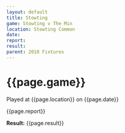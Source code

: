 ```yaml
---
layout: default
title: Stowting
game: Stowting v The Min
location: Stowting Common
date: 
report: 
result: 
parent: 2010 Fixtures
---
```


# {{page.game}}

Played at {{page.location}} on {{page.date}}

{{page.report}}

**Result:** {{page.result}}
